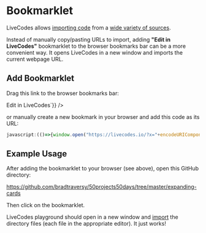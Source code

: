 # Bookmarklet

LiveCodes allows [importing code](./features/import.md) from a [wide variety of sources](./features/import.md#sources).

Instead of manually copy/pasting URLs to import, adding **"Edit in LiveCodes"** bookmarklet to the browser bookmarks bar can be a more convenient way. It opens LiveCodes in a new window and imports the current webpage URL.

## Add Bookmarklet

Drag this link to the browser bookmarks bar:

<div
dangerouslySetInnerHTML={{__html: `<a href='javascript:(()=>{window.open("https://livecodes.io/?x="+encodeURIComponent(location.href),"_blank");})();'>Edit in LiveCodes</a>`}}
/>

<br />

or manually create a new bookmark in your browser and add this code as its URL:

<!-- prettier-ignore -->
```js
javascript:(()=>{window.open("https://livecodes.io/?x="+encodeURIComponent(location.href),"_blank");})();
```

## Example Usage

After adding the bookmarklet to your browser (see above), open this GitHub directory:

https://github.com/bradtraversy/50projects50days/tree/master/expanding-cards

Then click on the bookmarklet.

LiveCodes playground should open in a new window and [import](./features/import.md) the directory files (each file in the appropriate editor). It just works!
